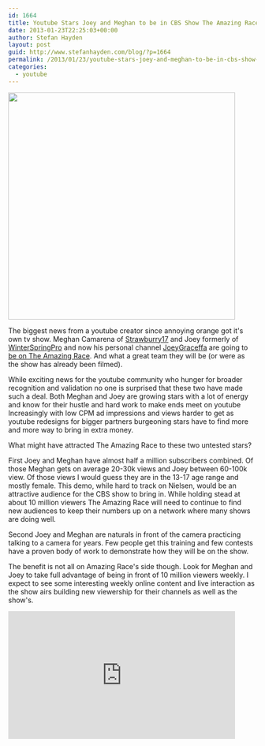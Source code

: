 ```yaml
---
id: 1664
title: Youtube Stars Joey and Meghan to be in CBS Show The Amazing Race
date: 2013-01-23T22:25:03+00:00
author: Stefan Hayden
layout: post
guid: http://www.stefanhayden.com/blog/?p=1664
permalink: /2013/01/23/youtube-stars-joey-and-meghan-to-be-in-cbs-show-the-amazing-race/
categories:
  - youtube
---
```

<img class="alignnone" alt="" src="http://25.media.tumblr.com/9036c72f8efcd35caeec1e32ed7a7ea3/tumblr_mh40t7Rrt21qz4tnco1_500.png" width="460" />

The biggest news from a youtube creator since annoying orange got it's own tv show. Meghan Camarena of <a href="http://www.youtube.com/user/Strawburry17">Strawburry17</a> and Joey formerly of <a href="http://www.youtube.com/user/WinterSpringPro">WinterSpringPro</a> and now his personal channel <a href="http://www.youtube.com/user/JoeyGraceffa">JoeyGraceffa</a> are going to <a href="http://www.latimes.com/entertainment/tv/showtracker/la-et-st-new-teams-for-the-amazing-race-announced-20130123,0,5670590.story">be on The Amazing Race</a>. And what a great team they will be (or were as the show has already been filmed).

While exciting news for the youtube community who hunger for broader recognition and validation no one is surprised that these two have made such a deal. Both Meghan and Joey are growing stars with a lot of energy and know for their hustle and hard work to make ends meet on youtube Increasingly with low CPM ad impressions and views harder to get as youtube redesigns for bigger partners burgeoning stars have to find more and more way to bring in extra money.

What might have attracted The Amazing Race to these two untested stars?

First Joey and Meghan have almost half a million subscribers combined. Of those Meghan gets on average 20-30k views and Joey between 60-100k view. Of those views I would guess they are in the 13-17 age range and mostly female. This demo, while hard to track on Nielsen, would be an attractive audience for the CBS show to bring in. While holding stead at about 10 million viewers The Amazing Race will need to continue to find new audiences to keep their numbers up on a network where many shows are doing well.

Second Joey and Meghan are naturals in front of the camera practicing talking to a camera for years. Few people get this training and few contests have a proven body of work to demonstrate how they will be on the show.

The benefit is not all on Amazing Race's side though. Look for Meghan and Joey to take full advantage of being in front of 10 million viewers weekly. I expect to see some interesting weekly online content and live interaction as the show airs building new viewership for their channels as well as the show's.

<iframe width="460" height="259" src="http://www.youtube.com/embed/InrOHLajy74" frameborder="0" allowfullscreen></iframe>